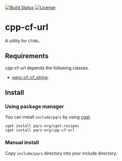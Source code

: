 [![Build Status](https://github.com/pqrs-org/cpp-cf-url/workflows/CI/badge.svg)](https://github.com/pqrs-org/cpp-cf-url/actions)
[![License](https://img.shields.io/badge/license-Boost%20Software%20License-blue.svg)](https://github.com/pqrs-org/cpp-cf-url/blob/master/LICENSE.md)

# cpp-cf-url

A utility for `CFURL`.

## Requirements

cpp-cf-url depends the following classes.

- [pqrs::cf::cf_string](https://github.com/pqrs-org/cpp-cf-string).

## Install

### Using package manager

You can install `include/pqrs` by using [cget](https://github.com/pfultz2/cget).

```shell
cget install pqrs-org/cget-recipes
cget install pqrs-org/cpp-cf-url
```

### Manual install

Copy `include/pqrs` directory into your include directory.
